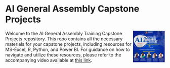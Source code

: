 # AI General Assembly Capstone Projects

[<img src="trainers.jpg" align="right" height="100" />](<#>)

Welcome to the AI General Assembly Training Capstone Projects repository. This repo contains all the necessary materials for your capstone projects, including resources for MS-Excel, R, Python, and Power BI. For guidance on how to navigate and utilize these resources, please refer to the accompanying video available at [this link](<#>).


